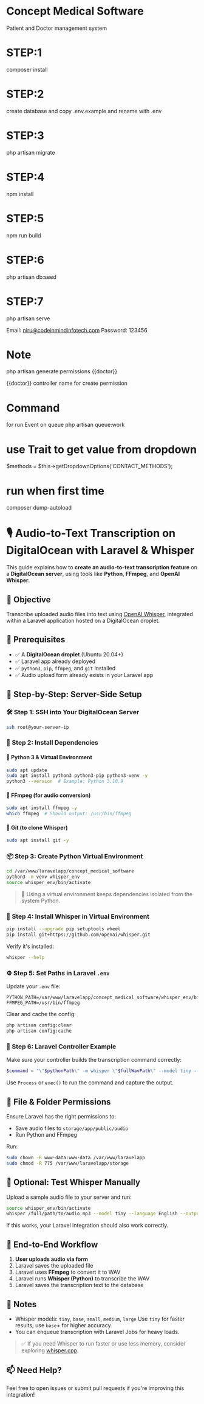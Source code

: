 # Concept Medical Software
Patient and Doctor management system

# STEP:1
composer install

# STEP:2
create database and copy .env.example and rename with .env

# STEP:3
php artisan migrate

# STEP:4
npm install

# STEP:5
npm run build

# STEP:6
php artisan db:seed 

# STEP:7
php artisan serve

Email: niru@codeinmindinfotech.com
Password: 123456

# Note
php artisan generate:permissions {{doctor}} 

{{doctor}} controller name for create permission

# Command
for run Event on queue
php artisan queue:work


# use Trait to get value from dropdown
$methods = $this->getDropdownOptions('CONTACT_METHODS');

# run when first time
composer dump-autoload


# 🎙️ Audio-to-Text Transcription on DigitalOcean with Laravel & Whisper

This guide explains how to **create an audio-to-text transcription feature** on a **DigitalOcean server**, using tools like **Python**, **FFmpeg**, and **OpenAI Whisper**.


## 🎯 Objective

Transcribe uploaded audio files into text using [OpenAI Whisper](https://github.com/openai/whisper), integrated within a Laravel application hosted on a DigitalOcean droplet.


## 🧰 Prerequisites

- ✅ A **DigitalOcean droplet** (Ubuntu 20.04+)
- ✅ Laravel app already deployed
- ✅ `python3`, `pip`, `ffmpeg`, and `git` installed
- ✅ Audio upload form already exists in your Laravel app


## 🧾 Step-by-Step: Server-Side Setup

### 🛠️ Step 1: SSH into Your DigitalOcean Server

```bash
ssh root@your-server-ip
````


### 🐍 Step 2: Install Dependencies

#### 🔹 Python 3 & Virtual Environment

```bash
sudo apt update
sudo apt install python3 python3-pip python3-venv -y
python3 --version  # Example: Python 3.10.9
```

#### 🔹 FFmpeg (for audio conversion)

```bash
sudo apt install ffmpeg -y
which ffmpeg  # Should output: /usr/bin/ffmpeg
```

#### 🔹 Git (to clone Whisper)

```bash
sudo apt install git -y
```


### 📦 Step 3: Create Python Virtual Environment

```bash
cd /var/www/laravelapp/concept_medical_software
python3 -m venv whisper_env
source whisper_env/bin/activate
```

> 🧠 Using a virtual environment keeps dependencies isolated from the system Python.


### 🤖 Step 4: Install Whisper in Virtual Environment

```bash
pip install --upgrade pip setuptools wheel
pip install git+https://github.com/openai/whisper.git
```

Verify it's installed:

```bash
whisper --help
```


### ⚙️ Step 5: Set Paths in Laravel `.env`

Update your `.env` file:

```env
PYTHON_PATH=/var/www/laravelapp/concept_medical_software/whisper_env/bin/python
FFMPEG_PATH=/usr/bin/ffmpeg
```

Clear and cache the config:

```bash
php artisan config:clear
php artisan config:cache
```


### 🔧 Step 6: Laravel Controller Example

Make sure your controller builds the transcription command correctly:

```php
$command = "\"$pythonPath\" -m whisper \"$fullWavPath\" --model tiny --language English --output_format txt --output_dir \"$outputDir\"";
```

Use `Process` or `exec()` to run the command and capture the output.


## 📁 File & Folder Permissions

Ensure Laravel has the right permissions to:

* Save audio files to `storage/app/public/audio`
* Run Python and FFmpeg

Run:

```bash
sudo chown -R www-data:www-data /var/www/laravelapp
sudo chmod -R 775 /var/www/laravelapp/storage
```


## 🧪 Optional: Test Whisper Manually

Upload a sample audio file to your server and run:

```bash
source whisper_env/bin/activate
whisper /full/path/to/audio.mp3 --model tiny --language English --output_format txt
```

If this works, your Laravel integration should also work correctly.


## 🔁 End-to-End Workflow

1. **User uploads audio via form**
2. Laravel saves the uploaded file
3. Laravel uses **FFmpeg** to convert it to WAV
4. Laravel runs **Whisper (Python)** to transcribe the WAV
5. Laravel saves the transcription text to the database


## 📌 Notes

* Whisper models: `tiny`, `base`, `small`, `medium`, `large`
  Use `tiny` for faster results; use `base`+ for higher accuracy.
* You can enqueue transcription with Laravel Jobs for heavy loads.


> ✅ If you need Whisper to run faster or use less memory, consider exploring [whisper.cpp](https://github.com/ggerganov/whisper.cpp).


## 📫 Need Help?

Feel free to open issues or submit pull requests if you're improving this integration!

```
